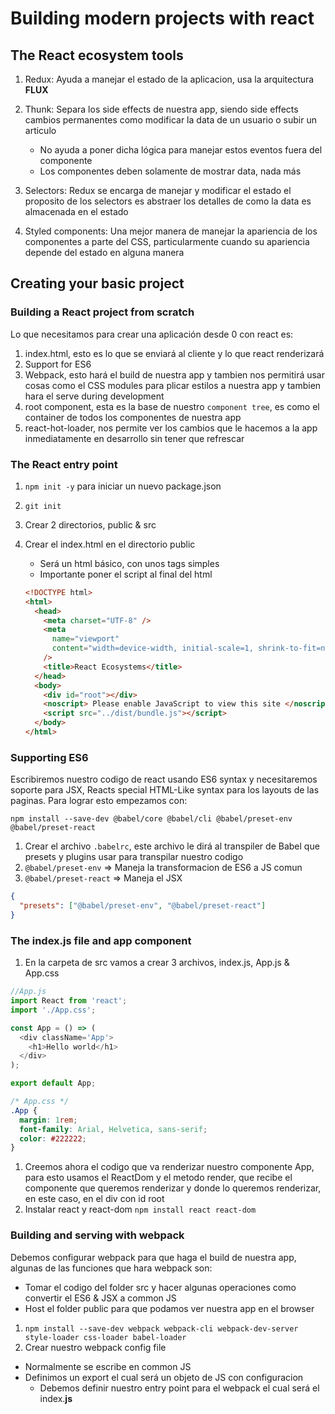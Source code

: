 # Building modern projects with react

## The React ecosystem tools

1. Redux: Ayuda a manejar el estado de la aplicacion, usa la arquitectura **FLUX**
2. Thunk: Separa los side effects de nuestra app, siendo side effects cambios permanentes como modificar la data de un usuario o subir un articulo

   - No ayuda a poner dicha lógica para manejar estos eventos fuera del componente
   - Los componentes deben solamente de mostrar data, nada más

3. Selectors: Redux se encarga de manejar y modificar el estado el proposito de los selectors es abstraer los detalles de como la data es almacenada en el estado
4. Styled components: Una mejor manera de manejar la apariencia de los componentes a parte del CSS, particularmente cuando su apariencia depende del estado en alguna manera

## Creating your basic project

### Building a React project from scratch

Lo que necesitamos para crear una aplicación desde 0 con react es:

1. index.html, esto es lo que se enviará al cliente y lo que react renderizará
2. Support for ES6
3. Webpack, esto hará el build de nuestra app y tambien nos permitirá usar cosas como el CSS modules para plicar estilos a nuestra app y tambien hara el serve during development
4. root component, esta es la base de nuestro `component tree`, es como el container de todos los componentes de nuestra app
5. react-hot-loader, nos permite ver los cambios que le hacemos a la app inmediatamente en desarrollo sin tener que refrescar

### The React entry point

1. `npm init -y` para iniciar un nuevo package.json
2. `git init`
3. Crear 2 directorios, public & src
4. Crear el index.html en el directorio public

   - Será un html básico, con unos tags simples
   - Importante poner el script al final del html

   ```html
   <!DOCTYPE html>
   <html>
     <head>
       <meta charset="UTF-8" />
       <meta
         name="viewport"
         content="width=device-width, initial-scale=1, shrink-to-fit=no"
       />
       <title>React Ecosystems</title>
     </head>
     <body>
       <div id="root"></div>
       <noscript> Please enable JavaScript to view this site </noscript>
       <script src="../dist/bundle.js"></script>
     </body>
   </html>
   ```

### Supporting ES6

Escribiremos nuestro codigo de react usando ES6 syntax y necesitaremos soporte para JSX, Reacts special HTML-Like syntax para los layouts de las paginas. Para lograr esto empezamos con:

`npm install --save-dev @babel/core @babel/cli @babel/preset-env @babel/preset-react`

1. Crear el archivo `.babelrc`, este archivo le dirá al transpiler de Babel que presets y plugins usar para transpilar nuestro codigo
2. `@babel/preset-env` => Maneja la transformacion de ES6 a JS comun
3. `@babel/preset-react` => Maneja el JSX

```json
{
  "presets": ["@babel/preset-env", "@babel/preset-react"]
}
```

### The index.js file and app component

1. En la carpeta de src vamos a crear 3 archivos, index.js, App.js & App.css

```js
//App.js
import React from 'react';
import './App.css';

const App = () => (
  <div className='App'>
    <h1>Hello world</h1>
  </div>
);

export default App;
```

```css
/* App.css */
.App {
  margin: 1rem;
  font-family: Arial, Helvetica, sans-serif;
  color: #222222;
}
```

1. Creemos ahora el codigo que va renderizar nuestro componente App, para esto usamos el ReactDom y el metodo render, que recibe el componente que queremos renderizar y donde lo queremos renderizar, en este caso, en el div con id root
2. Instalar react y react-dom `npm install react react-dom`

### Building and serving with webpack

Debemos configurar webpack para que haga el build de nuestra app, algunas de las funciones que hara webpack son:

- Tomar el codigo del folder src y hacer algunas operaciones como convertir el ES6 & JSX a common JS
- Host el folder public para que podamos ver nuestra app en el browser

1. `npm install --save-dev webpack webpack-cli webpack-dev-server style-loader css-loader babel-loader`
2. Crear nuestro webpack config file

- Normalmente se escribe en common JS
- Definimos un export el cual será un objeto de JS con configuracion
  - Debemos definir nuestro entry point para el webpack el cual será el index.**js**
